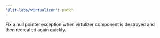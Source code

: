 ```yaml
---
'@lit-labs/virtualizer': patch
---
```


Fix a null pointer exception when virtulizer component is destroyed and then recreated again quickly.
